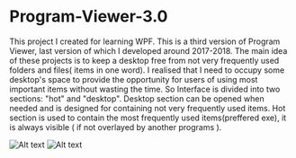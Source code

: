 # Program-Viewer-3.0

This project I created for learning WPF. This is a third version of Program Viewer, last version of which I developed around 2017-2018.
The main idea of these projects is to keep a desktop free from not very frequently used folders and files( items in one word). 
I realised that I need to occupy some desktop's space to provide the opportunity for users of using most important items without
wasting the time. So Interface is divided into two sections: "hot" and "desktop". Desktop section can be opened when needed and is
designed for containing not very frequently used items. Hot section is used to contain the most frequently used items(preffered exe), 
it is always visible ( if not overlayed by another programs ).

![Alt text](https://i.postimg.cc/k203wF5R/Screenshot-1.png "Optional title")
![Alt text](https://i.postimg.cc/yDgCFr7z/Screenshot-2.png "Optional title")
